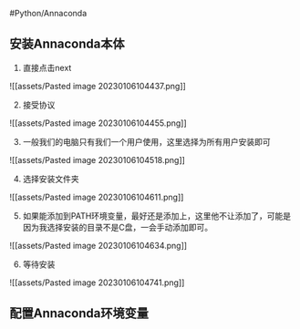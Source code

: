 
#Python/Annaconda 

## 安装Annaconda本体

1. 直接点击next

![[assets/Pasted image 20230106104437.png]]

2. 接受协议

![[assets/Pasted image 20230106104455.png]]

3. 一般我们的电脑只有我们一个用户使用，这里选择为所有用户安装即可

![[assets/Pasted image 20230106104518.png]]

4. 选择安装文件夹

![[assets/Pasted image 20230106104611.png]]

5. 如果能添加到PATH环境变量，最好还是添加上，这里他不让添加了，可能是因为我选择安装的目录不是C盘，一会手动添加即可。

![[assets/Pasted image 20230106104634.png]]

6. 等待安装

![[assets/Pasted image 20230106104741.png]]





## 配置Annaconda环境变量

